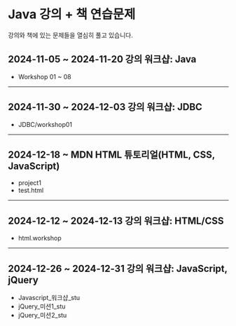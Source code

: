 # Java 강의 + 책 연습문제

강의와 책에 있는 문제들을 열심히 풀고 있습니다.

## 2024-11-05 ~ 2024-11-20 강의 워크샵: Java
- Workshop 01 ~ 08

---
## 2024-11-30 ~ 2024-12-03 강의 워크샵: JDBC
- JDBC/workshop01

---
## 2024-12-18 ~ MDN HTML 튜토리얼(HTML, CSS, JavaScript)
- project1
- test.html

---
## 2024-12-12 ~ 2024-12-13 강의 워크샵: HTML/CSS
- html.workshop

---
## 2024-12-26 ~ 2024-12-31 강의 워크샵: JavaScript, jQuery
- Javascript_워크샵_stu
- jQuery_미션1_stu
- jQuery_미션2_stu
